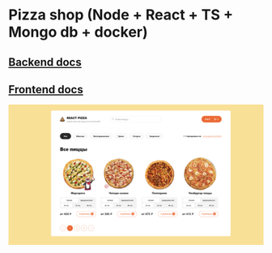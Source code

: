 # Pizza shop  (Node + React + TS + Mongo db + docker)

## [Backend docs](https://github.com/AlexandrKarpovich/pizza-shop/blob/master/backend/README.md)

## [Frontend docs](https://github.com/AlexandrKarpovich/pizza-shop/blob/master/frontend/README.md)

[//]: # ()
[//]: # (Сборка и запуск)

[//]: # (Соберите контейнеры:)

[//]: # (docker-compose build)

[//]: # ()
[//]: # (Запустите сервисы:)

[//]: # (docker-compose up)

[//]: # ()
[//]: # (Что будет работать:)

[//]: # (Backend: доступен по адресу http://localhost:5000.)

[//]: # (Frontend: доступен по адресу http://localhost:3000.)

[//]: # (MongoDB: доступен по адресу mongodb://localhost:27017.)

[//]: # (Примечание:)

[//]: # (Если фронтенд использует бекенд, убедитесь, что API-адрес настроен на http://localhost:5000 &#40;или используйте переменные окружения&#41;.)


![](https://github.com/AlexandrKarpovich/pizza-shop/blob/master/frontend/public/Screenshot%202024-11-17%20005648.png)